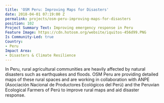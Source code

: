```yaml
---
title: 'OSM Peru: Improving Maps for Disasters'
date: 2018-04-01 07:19:00 Z
permalink: projects/osm-peru-improving-maps-for-disasters
position: 102
Project Summary Text: Improving emergency response in Peru
Feature Image: https://cdn.hotosm.org/website/iquitos-456d99.PNG
Is Community-Led: true
Country:
- Peru
Impact Area:
- Disasters & Climate Resilience
---
```


In Peru, rural agricultural communities are heavily affected by natural disasters such as earthquakes and floods. OSM Peru are  providing detailed maps of these rural spaces and are working in collaboration with ANPE (Asociación Nacional de Productores Ecológicos del Perú) and the Peruvian Ecological Farmers of Perú to improve rural maps and aid disaster response. 